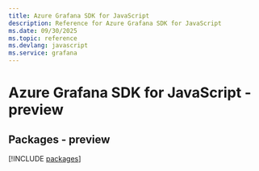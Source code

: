 ```yaml
---
title: Azure Grafana SDK for JavaScript
description: Reference for Azure Grafana SDK for JavaScript
ms.date: 09/30/2025
ms.topic: reference
ms.devlang: javascript
ms.service: grafana
---
```

# Azure Grafana SDK for JavaScript - preview
## Packages - preview
[!INCLUDE [packages](grafana-index.md)]